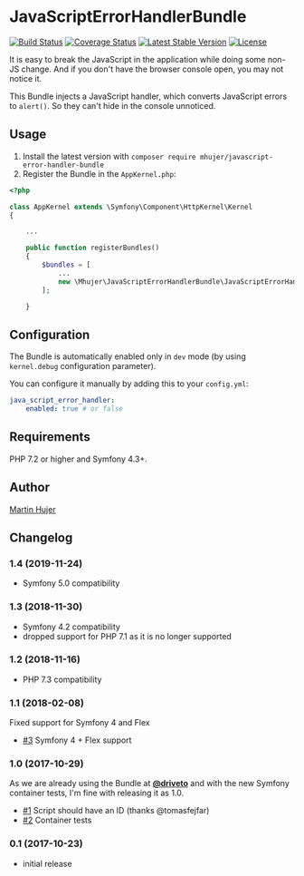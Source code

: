 # JavaScriptErrorHandlerBundle
[![Build Status](https://travis-ci.org/mhujer/JavaScriptErrorHandlerBundle.svg?branch=master)](https://travis-ci.org/mhujer/JavaScriptErrorHandlerBundle)  [![Coverage Status](https://coveralls.io/repos/github/mhujer/JavaScriptErrorHandlerBundle/badge.svg?branch=master)](https://coveralls.io/github/mhujer/JavaScriptErrorHandlerBundle?branch=master) [![Latest Stable Version](https://poser.pugx.org/mhujer/javascript-error-handler-bundle/v/stable)](https://packagist.org/packages/mhujer/javascript-error-handler-bundle) [![License](https://poser.pugx.org/mhujer/javascript-error-handler-bundle/license)](https://packagist.org/packages/mhujer/javascript-error-handler-bundle)

It is easy to break the JavaScript in the application while doing some non-JS change. And if you don't have the browser console open, you may not notice it.

This Bundle injects a JavaScript handler, which converts JavaScript errors to `alert()`. So they can't hide in the console unnoticed.


Usage
----
1. Install the latest version with `composer require mhujer/javascript-error-handler-bundle`
2. Register the Bundle in the `AppKernel.php`:

```php
<?php

class AppKernel extends \Symfony\Component\HttpKernel\Kernel
{

	...

	public function registerBundles()
	{
		$bundles = [
			...
			new \Mhujer\JavaScriptErrorHandlerBundle\JavaScriptErrorHandlerBundle(),
		];

	}

```

Configuration
-------
The Bundle is automatically enabled only in `dev` mode (by using `kernel.debug` configuration parameter).

You can configure it manually by adding this to your `config.yml`:

```yaml
java_script_error_handler:
    enabled: true # or false
```


Requirements
------------
PHP 7.2 or higher and Symfony 4.3+.


Author
------
[Martin Hujer](https://www.martinhujer.cz) 


Changelog
----------

### 1.4 (2019-11-24)
- Symfony 5.0 compatibility

### 1.3 (2018-11-30)
- Symfony 4.2 compatibility
- dropped support for PHP 7.1 as it is no longer supported

### 1.2 (2018-11-16)
- PHP 7.3 compatibility

### 1.1 (2018-02-08)
Fixed support for Symfony 4 and Flex

- [#3](https://github.com/mhujer/JavaScriptErrorHandlerBundle/pull/3) Symfony 4 + Flex support

### 1.0 (2017-10-29)
As we are already using the Bundle at [**@driveto**](https://github.com/driveto) and with the new Symfony container tests, I'm fine with releasing it as 1.0.

- [#1](https://github.com/mhujer/JavaScriptErrorHandlerBundle/pull/1) Script should have an ID (thanks @tomasfejfar)
- [#2](https://github.com/mhujer/JavaScriptErrorHandlerBundle/pull/2) Container tests

### 0.1 (2017-10-23)
- initial release
